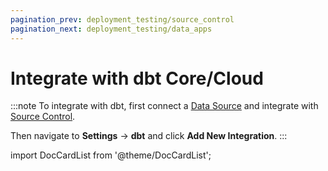 ```yaml
---
pagination_prev: deployment_testing/source_control
pagination_next: deployment_testing/data_apps
---
```


# Integrate with dbt Core/Cloud

:::note
To integrate with dbt, first connect a [Data Source](data_sources) and integrate with [Source Control](source_control).

Then navigate to **Settings** &rarr; **dbt** and click **Add New Integration**.
:::

import DocCardList from '@theme/DocCardList';

<DocCardList />
